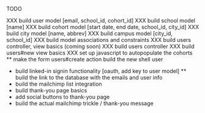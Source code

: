 TODO

XXX build user model [email, school_id, cohort_id]
XXX build school model [name]
XXX build cohort model [start date, end date, school_id, city_id]
XXX build city model [name, abbrev]
XXX build campus model [city_id, school_id]
XXX build model associations and constraints
XXX build users controller, view basics (coming soon)
XXX build users controller
XXX build users#new view basics
XXX set up javascript to autopopulate the cohorts
** make the form users#create action build the new shell user
* build linked-in signin functionality [oauth, add key to user model]
** build the link to the database with the emails and user info
* build the mailchimp list integration
* build thank-you page basics
* add social buttons to thank-you page
* build the actual mailchimp trickle / thank-you message
